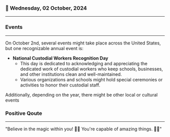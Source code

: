 ### 📅 Wednesday, 02 October, 2024
------
### Events
------
On October 2nd, several events might take place across the United States, but one recognizable annual event is:

- **National Custodial Workers Recognition Day**
  - This day is dedicated to acknowledging and appreciating the dedicated work of custodial workers who keep schools, businesses, and other institutions clean and well-maintained.
  - Various organizations and schools might hold special ceremonies or activities to honor their custodial staff.
  
Additionally, depending on the year, there might be other local or cultural events
### Positive Qoute
------
"Believe in the magic within you! 🌟✨ You're capable of amazing things. 🚀💖"
